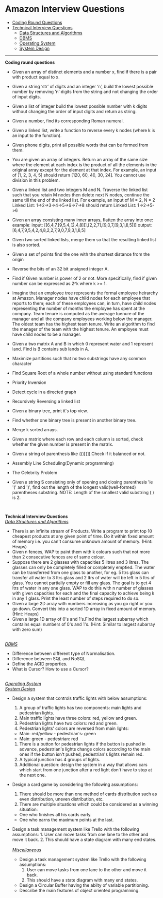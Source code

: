 # Amazon Interview Questions

- [Coding Round Questions](#coding)
- [Technical Interview Questions](#tech)
  - [Data Structures and Algorithms](#dsalg)
  - [DBMS](#dbms)
  - [Operating System](#os)
  - [System Design](#design)

---

<b name="coding">Coding round questions</b><br/>

- Given an array of distinct elements and a number x, find if there is a pair with product equal to x.
- Given a string ‘str’ of digits and an integer ‘n’, build the lowest possible number by removing ‘n’ digits from the string and not changing the order of input digits.
- Given a list of integer build the lowest possible number with k digits without changing the order of input digits and return as string.
- Given a number, find its corresponding Roman numeral.
- Given a linked list, write a function to reverse every k nodes (where k is an input to the function).
- Given phone digits, print all possible words that can be formed from them.
- You are given an array of integers. Return an array of the same size where the element at each index is the product of all the elements in the original array except for the element at that index.
  For example, an input of [1, 2, 3, 4, 5] should return [120, 60, 40, 30, 24].
  You cannot use division in this problem.
- Given a linked list and two integers M and N.
  Traverse the linked list such that you retain M nodes then delete next N nodes, continue the same till the end of the linked list.
  For example, an input of M = 2, N = 2 Linked List: 1->2->3->4->5->6->7->8 should return Linked List: 1->2->5->6

- Given an array consisting many inner arrays, flatten the array into one:
  example: input: [[6,4,7,[9,5,4,[2,4,8]]],[2,2,7],[9,0,7,[9,3,1,8,5]]]
  output: [6,4,7,9,5,4,2,4,8,2,2,7,9,0,7,9,3,1,8,5]

- Given two sorted linked lists, merge them so that the resulting linked list is also sorted.
- Given a set of points find the one with the shortest distance from the origin
- Reverse the bits of an 32 bit unsigned integer A.
- Find if Given number is power of 2 or not.
  More specifically, find if given number can be expressed as 2^k where k >= 1.
- Imagine that an employee tree represents the formal employee heirarchy at Amazon. Manager nodes have child nodes for each employee that reports to them; each of these employees can, in turn, have child nodes representing the number of months the employee has spent at the company. Team tenure is computed as the average tuenure of the manager and all the company employees working below the manager. The oldest team has the highest team tenure. Write an algorithm to find the manager of the team with the highest tenure. An employee must have child nodes to be a manager.
- Given a two matrix A and B in which 0 represent water and 1 represent land. Find is B contains sub lands in A. 
  </br>
  
- Maximize partitions such that no two substrings have any common character
- Find Square Root of a whole number without using standard functions 
- Priority Inversion
- Detect cycle in a directed graph
- Recursively Reversing a linked list
- Given a binary tree, print it's top view.
- Find whether one binary tree is present in another binary tree.
- Merge k sorted arrays.
- Given a matrix where each row and each column is sorted, check whether the given number is present in the matrix.
- Given a string of parenthesis like {()[{]).Check if it balanced or not.
- Assembly Line Scheduling(Dynamic programming)
- The Celebrity Problem
- Given a string S consisting only of opening and closing parenthesis 'ie '('  and ')', find out the length of the longest valid(well-formed) parentheses substring.
NOTE: Length of the smallest valid substring ( ) is 2.

</br>

<b name="tech">Technical Interview Questions</b>
<br/>
<i><u name="dsalg">Data Structures and Algorithms</u></i>

 - There is an infinite stream of Products. Write a program to print top 10 cheapest products at any given point of time. Do it within fixed amount of memory i.e. you can't consume unknown amount of memory. (Hint: Heaps)
 - Given n fences, WAP to paint them with k colours such that not more than 2 consecutive fences are of same colour.
 - Suppose there are 2 glasses with capacities 5 litres and 3 litres. The glasses can only be completely filled or completely emptied. The water can be transferred from one glass to another, for eg. 5 ltrs glass can transfer all water to 3 ltrs glass and 2 ltrs of water will be left in 5 ltrs of glass. You cannot partially empty or fill any glass. The goal is to get 4 ltrs of water in any one glass. WAP to do this with n number of glasses with given capacities for each and the final capacity to achieve being k in any 1 glass. Print the least number of steps required to do so.
 - Given a large 2D array with numbers increasing as you go right or you go down. Convert this into a sorted 1D array in fixed amount of memory. (Hint: Heaps)
 - Given a large 1D array of 0's and 1's.Find the largest subarray which contains equal numbers of 0's and 1's. (Hint: Similar to largest subarray with zero sum)

<br/>
<i><u name="dbms">DBMS</u></i>

- Difference between different type of Normalisation.
- Difference between SQL and NoSQL
- Define the ACID properties.
- What is Cursor? How to use a Cursor?

<br/>
<i><u name="os">Operating System</u></i>

<br/>
<i><u name="design">System Design</u></i>

- Design a system that controls traffic lights with below assumptions:

  1.  A group of traffic lights has two components: main lights and pedestrian lights.
  1.  Main traffic lights have three colors: red, yellow and green.
  1.  Pedestrian lights have two colors: red and green.
  1.  Pedestrian lights' colors are reversed from main lights:

  - Main: red/yellow - pedestrian's: green
  - Main: green - pedestrian: red

  1.  There is a button for pedestrian lights if the button is pushed in advance, pedestrian's lights change colors according to the main ones if the button isn't pushed, pedestrian's lights remain red.
  1.  A typical junction has 4 groups of lights.
  1.  Additional question: design the system in a way that allows cars which start from one junction after a red light don't have to stop at the next one.

- Design a card game by considering the following assumptions:

  1. There should be more than one method of cards distribution such as even distribution, uneven distribution, etc.
  1. There are multiple situations which could be considered as a winning situation:

  - One who finishes all his cards early.
  - One who earns the maximum points at the last.

- Design a task management system like Trello with the following assumptions: 1. User can move tasks from one lane to the other and move it back. 2. This should have a state diagram with many end states.
  <br/>
  <br/>
  <i><u name="misc">Miscellaneous</u></i>

  - Design a task management system like Trello with the following assumptions:
    1. User can move tasks from one lane to the other and move it back.
    2. This should have a state diagram with many end states.
  - Design a Circular Buffer having the abilty of variable partitioning.
  - Describe the main features of object oriented programming.
